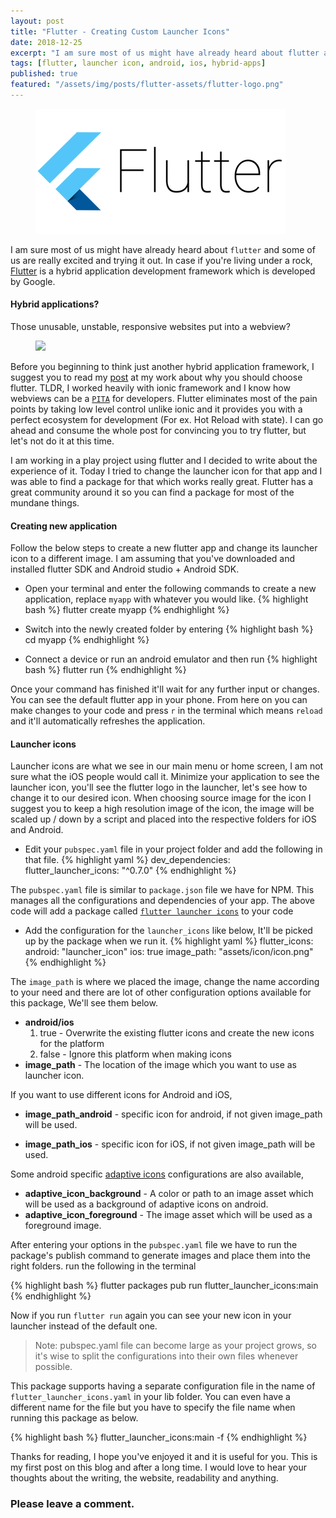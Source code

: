 ```yaml
---
layout: post
title: "Flutter - Creating Custom Launcher Icons"
date: 2018-12-25
excerpt: "I am sure most of us might have already heard about flutter and some of us are really excited and trying it out. In case if you're living under a rock, Flutter is a hybrid application development framework which is developed by Google"
tags: [flutter, launcher icon, android, ios, hybrid-apps]
published: true
featured: "/assets/img/posts/flutter-assets/flutter-logo.png"
---
```

<figure>
	<img src="/assets/img/posts/flutter-assets/flutter-logo.png">
</figure>

I am sure most of us might have already heard about `flutter` and some of us are really excited and trying it out. In case if you're living under a rock, <a target="_blank" href="https://flutter.io">Flutter</a> is a hybrid application development framework which is developed by Google.

#### Hybrid applications?

Those unusable, unstable, responsive websites put into a webview?
<figure>
<a target="_blank" href="https://xkcd.com/1174/">
    <img src="https://imgs.xkcd.com/comics/app.png"/>
</a>
</figure>


Before you beginning to think just another hybrid application framework, I suggest you to read my <a target="_blank" href="https://www.agiratech.com/7-reasons-why-google-flutter-should-be-your-next-choice/">post</a> at my work about why you should choose flutter. TLDR, I  worked heavily with ionic framework and I know how webviews can be a <a target="_blank" href="https://www.urbandictionary.com/define.php?term=pita">`PITA`</a> for developers. Flutter eliminates most of the pain points by taking low level control unlike ionic and it provides you with a perfect ecosystem for development (For ex. Hot Reload with state). I can go ahead and consume the whole post for convincing you to try flutter, but let's not do it at this time.

I am working in a play project using flutter and I decided to write about the experience of it. Today I tried to change the launcher icon for that app and I was able to find a package for that which works really great. Flutter has a great community around it so you can find a package for most of the mundane things.

#### Creating new application

Follow the below steps to create a new flutter app and change its launcher icon to a different image. I am assuming that you've downloaded and installed flutter SDK and Android studio + Android SDK.

* Open your terminal and enter the following commands to create a new application, replace `myapp` with whatever you would like.
{% highlight bash %}
flutter create myapp
{% endhighlight %}

* Switch into the newly created folder by entering
{% highlight bash %}
cd myapp
{% endhighlight %}

* Connect a device or run an android emulator and then run
{% highlight bash %}
flutter run
{% endhighlight %}

Once your command has finished it'll wait for any further input or changes. You can see the default flutter app in your phone. From here on you can make changes to your code and press `r` in the terminal which means `reload` and it'll automatically refreshes the application.

#### Launcher icons
Launcher icons are what we see in our main menu or home screen, I am not sure what the iOS people would call it. Minimize your application to see the launcher icon, you'll see the flutter logo in the launcher, let's see how to change it to our desired icon. When choosing source image for the icon I suggest you to keep a high resolution image of the icon, the image will be scaled up / down by a script and placed into the respective folders for iOS and Android.

* Edit your `pubspec.yaml` file in your project folder and add the following in that file.
{% highlight yaml %}
dev_dependencies: 
  flutter_launcher_icons: "^0.7.0"
{% endhighlight %}

The `pubspec.yaml` file is similar to `package.json` file we have for NPM. This manages all the configurations and dependencies of your app. The above code will add a package called <a target="_blank" href="https://pub.dartlang.org/packages/flutter_launcher_icons">`flutter launcher icons`<a> to your code

* Add the configuration for the `launcher_icons` like below, It'll be picked up by the package when we run it.
{% highlight yaml %}
flutter_icons:
  android: "launcher_icon" 
  ios: true
  image_path: "assets/icon/icon.png"
{% endhighlight %}

The `image_path` is where we placed the image, change the name according to your need and there are lot of other configuration options available for this package, We'll see them below.
- **android/ios** 
    1. true - Overwrite the existing flutter icons and create the new icons for the platform
    2. false - Ignore this platform when making icons
- **image_path** - The location of the image which you want to use as launcher icon.

If you want to use different icons for Android and iOS,
- **image_path_android** - specific icon for android, if not given image_path will be used.

- **image_path_ios** - specific icon for iOS, if not given image_path will be used.

Some android specific <a target="_blank" href="https://developer.android.com/guide/practices/ui_guidelines/icon_design_adaptive">adaptive icons</a> configurations are also available,

- **adaptive_icon_background** - A color or path to an image asset which will be used as a background of adaptive icons on android.
- **adaptive_icon_foreground** - The image asset which will be used as a foreground image.

After entering your options in the `pubspec.yaml` file we have to run the package's publish command to generate images and place them into the right folders. run the following in the terminal

{% highlight bash %}
flutter packages pub run flutter_launcher_icons:main
{% endhighlight %}

Now if you run `flutter run` again you can see your new icon in your launcher instead of the default one.

> Note: pubspec.yaml file can become large as your project grows, so it's wise to split the configurations into their own files whenever possible.

This package supports having a separate configuration file in the name of `flutter_launcher_icons.yaml` in your lib folder. You can even have a different name for the file but you have to specify the file name when running this package as below.


{% highlight bash %}
flutter_launcher_icons:main -f <your config file name>
{% endhighlight %}

Thanks for reading, I hope you've enjoyed it and it is useful for you. This is my first post on this blog and after a long time. I would love to hear your thoughts about the writing, the website, readability and anything.

### Please leave a comment.
